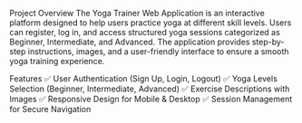 Project Overview
The Yoga Trainer Web Application is an interactive platform designed to help users practice yoga at different skill levels. Users can register, log in, and access structured yoga sessions categorized as Beginner, Intermediate, and Advanced. The application provides step-by-step instructions, images, and a user-friendly interface to ensure a smooth yoga training experience.

Features
✅ User Authentication (Sign Up, Login, Logout)
✅ Yoga Levels Selection (Beginner, Intermediate, Advanced)
✅ Exercise Descriptions with Images
✅ Responsive Design for Mobile & Desktop
✅ Session Management for Secure Navigation
